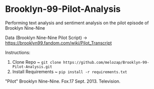 # Brooklyn-99-Pilot-Analysis

Performing text analysis and sentiment analysis on the pilot episode of Brooklyn Nine-Nine

Data (Brooklyn Nine-Nine Pilot Script) -> https://brooklyn99.fandom.com/wiki/Pilot_Transcript

Instructions:

1. Clone Repo ~ `git clone https://github.com/melozap/Brooklyn-99-Pilot-Analysis.git`
2. Install Requirements ~ `pip install -r requirements.txt`


"Pilot" Brooklyn Nine-Nine. Fox.17 Sept. 2013. Television.
